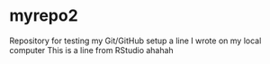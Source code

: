 # myrepo2
Repository for testing my Git/GitHub setup
a line I wrote on my local computer
This is a line from RStudio
ahahah